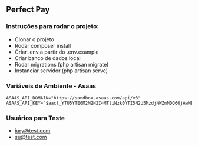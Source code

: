 ## Perfect Pay

### Instruções para rodar o projeto:

- Clonar o projeto
- Rodar composer install
- Criar .env a partir do .env.example
- Criar banco de dados local
- Rodar migrations (php artisan migrate)
- Instanciar servidor (php artisan serve)

### Variáveis de Ambiente - Asaas

``` 
ASAAS_API_DOMAIN="https://sandbox.asaas.com/api/v3"
ASAAS_API_KEY="$aact_YTU5YTE0M2M2N2I4MTliNzk0YTI5N2U5MzdjNWZmNDQ6OjAwMDAwMDAwMDAwMDAwNTc2Mzc6OiRhYWNoX2U2MDEwMzI2LTZmM2EtNGNmZS1iYjcxLWYxZTM0OGIyYTZhZQ=="
```

### Usuários para Teste

- iury@test.com
- su@test.com
